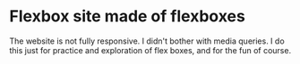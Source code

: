 # Flexbox site made of flexboxes

The website is not fully responsive. I didn't bother with media queries. I do this just for practice and exploration of flex boxes, and for the fun of course.
